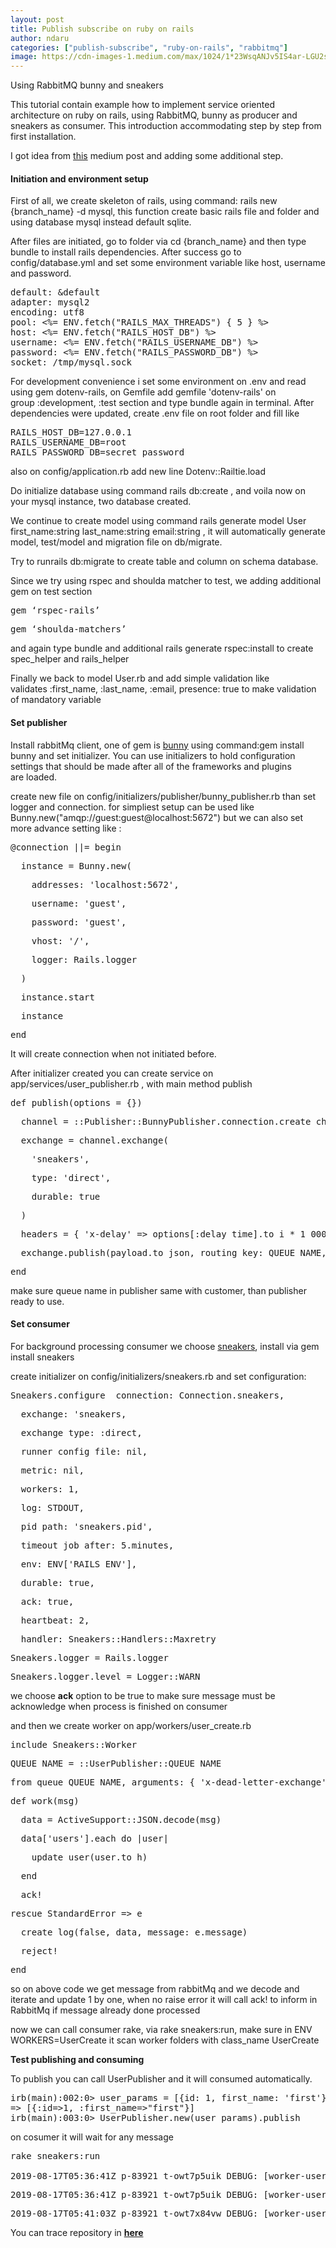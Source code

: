 ```yaml
---
layout: post
title: Publish subscribe on ruby on rails
author: ndaru
categories: ["publish-subscribe", "ruby-on-rails", "rabbitmq"]
image: https://cdn-images-1.medium.com/max/1024/1*23WsqANJv5IS4ar-LGU2sw.jpeg
---
```

<p>Using RabbitMQ bunny and sneakers</p><p>This tutorial contain example how to implement service oriented architecture on ruby on rails, using RabbitMQ, bunny as producer and sneakers as consumer. This introduction accommodating step by step from first installation.</p><p>I got idea from <a href="https://medium.com/@himang27s/background-job-in-rails-using-rabbitmq-and-sneaker-449c07284abf">this</a> medium post and adding some additional step.</p><h4>Initiation and environment setup</h4><p>First of all, we create skeleton of rails, using command: rails new {branch_name} -d mysql, this function create basic rails file and folder and using database mysql instead default sqlite.</p><p>After files are initiated, go to folder via cd {branch_name} and then type bundle to install rails dependencies. After success go to config/database.yml and set some environment variable like host, username and password.</p><pre>default: &amp;default  <br>adapter: mysql2<br>encoding: utf8  <br>pool: &lt;%= ENV.fetch(&quot;RAILS_MAX_THREADS&quot;) { 5 } %&gt;  <br>host: &lt;%= ENV.fetch(&quot;RAILS_HOST_DB&quot;) %&gt;  <br>username: &lt;%= ENV.fetch(&quot;RAILS_USERNAME_DB&quot;) %&gt;  <br>password: &lt;%= ENV.fetch(&quot;RAILS_PASSWORD_DB&quot;) %&gt;  <br>socket: /tmp/mysql.sock</pre><p>For development convenience i set some environment on .env and read using gem dotenv-rails, on Gemfile add gemfile &#39;dotenv-rails&#39; on group :development, :test section and type bundle again in terminal. After dependencies were updated, create .env file on root folder and fill like</p><pre>RAILS_HOST_DB=127.0.0.1<br>RAILS_USERNAME_DB=root<br>RAILS_PASSWORD_DB=secret_password</pre><p>also on config/application.rb add new line Dotenv::Railtie.load</p><p>Do initialize database using command rails db:create , and voila now on your mysql instance, two database created.</p><p>We continue to create model using command rails generate model User first_name:string last_name:string email:string , it will automatically generate model, test/model and migration file on db/migrate.</p><p>Try to runrails db:migrate to create table and column on schema database.</p><p>Since we try using rspec and shoulda matcher to test, we adding additional gem on test section</p><pre>gem ‘rspec-rails’</pre><pre>gem ‘shoulda-matchers’</pre><p>and again type bundle and additional rails generate rspec:install to create spec_helper and rails_helper</p><p>Finally we back to model User.rb and add simple validation like validates :first_name, :last_name, :email, presence: true to make validation of mandatory variable</p><h4>Set publisher</h4><p>Install rabbitMq client, one of gem is <a href="https://github.com/ruby-amqp/bunny">bunny</a> using command:gem install bunny and set initializer. You can use initializers to hold configuration settings that should be made after all of the frameworks and plugins are loaded.</p><p>create new file on config/initializers/publisher/bunny_publisher.rb than set logger and connection. for simpliest setup can be used like Bunny.new(&quot;amqp://guest:guest@localhost:5672&quot;) but we can also set more advance setting like :</p><pre>@connection ||= begin</pre><pre>  instance = Bunny.new(</pre><pre>    addresses: &#39;localhost:5672&#39;,</pre><pre>    username: &#39;guest&#39;,</pre><pre>    password: &#39;guest&#39;,</pre><pre>    vhost: &#39;/&#39;,</pre><pre>    logger: Rails.logger</pre><pre>  )</pre><pre>  instance.start</pre><pre>  instance</pre><pre>end</pre><p>It will create connection when not initiated before.</p><p>After initializer created you can create service on app/services/user_publisher.rb , with main method publish</p><pre>def publish(options = {})</pre><pre>  channel = ::Publisher::BunnyPublisher.connection.create_channel</pre><pre>  exchange = channel.exchange(</pre><pre>    &#39;sneakers&#39;,</pre><pre>    type: &#39;direct&#39;,</pre><pre>    durable: true</pre><pre>  )</pre><pre>  headers = { &#39;x-delay&#39; =&gt; options[:delay_time].to_i * 1_000 } if options[:delay_time].present?</pre><pre>  exchange.publish(payload.to_json, routing_key: QUEUE_NAME, headers: headers)</pre><pre>end</pre><p>make sure queue name in publisher same with customer, than publisher ready to use.</p><h4>Set consumer</h4><p>For background processing consumer we choose <a href="https://github.com/jondot/sneakers">sneakers</a>, install via gem install sneakers</p><p>create initializer on config/initializers/sneakers.rb and set configuration:</p><pre>Sneakers.configure  connection: Connection.sneakers,</pre><pre>  exchange: &#39;sneakers,</pre><pre>  exchange_type: :direct,</pre><pre>  runner_config_file: nil,</pre><pre>  metric: nil,</pre><pre>  workers: 1,</pre><pre>  log: STDOUT,</pre><pre>  pid_path: &#39;sneakers.pid&#39;,</pre><pre>  timeout_job_after: 5.minutes,</pre><pre>  env: ENV[&#39;RAILS_ENV&#39;], </pre><pre>  durable: true,</pre><pre>  ack: true,</pre><pre>  heartbeat: 2,</pre><pre>  handler: Sneakers::Handlers::Maxretry</pre><pre>Sneakers.logger = Rails.logger</pre><pre>Sneakers.logger.level = Logger::WARN</pre><p>we choose <strong>ack</strong> option to be true to make sure message must be acknowledge when process is finished on consumer</p><p>and then we create worker on app/workers/user_create.rb</p><pre>include Sneakers::Worker</pre><pre>QUEUE_NAME = ::UserPublisher::QUEUE_NAME</pre><pre>from_queue QUEUE_NAME, arguments: { &#39;x-dead-letter-exchange&#39;: &quot;#{QUEUE_NAME}-retry&quot; }</pre><pre>def work(msg)</pre><pre>  data = ActiveSupport::JSON.decode(msg)</pre><pre>  data[&#39;users&#39;].each do |user|</pre><pre>    update_user(user.to_h)</pre><pre>  end</pre><pre>  ack!</pre><pre>rescue StandardError =&gt; e</pre><pre>  create_log(false, data, message: e.message)</pre><pre>  reject!</pre><pre>end</pre><p>so on above code we get message from rabbitMq and we decode and iterate and update 1 by one, when no raise error it will call ack! to inform in RabbitMq if message already done processed</p><p>now we can call consumer rake, via rake sneakers:run, make sure in ENV WORKERS=UserCreate it scan worker folders with class_name UserCreate</p><p><strong>Test publishing and consuming</strong></p><p>To publish you can call UserPublisher and it will consumed automatically.</p><pre>irb(main):002:0&gt; user_params = [{id: 1, first_name: &#39;first&#39;}]<br>=&gt; [{:id=&gt;1, :first_name=&gt;&quot;first&quot;}]<br>irb(main):003:0&gt; UserPublisher.new(user_params).publish</pre><p>on cosumer it will wait for any message</p><pre>rake sneakers:run           <br><br>2019-08-17T05:36:41Z p-83921 t-owt7p5uik DEBUG: [worker-user.create:1:d5ckph][#&lt;Thread:0x00007fd5b0885d78 run&gt;][user.create][#&lt;Sneakers::Configuration:0x00007fd5b6efd240&gt;] New worker: subscribing.</pre><pre>2019-08-17T05:36:41Z p-83921 t-owt7p5uik DEBUG: [worker-user.create:1:d5ckph][#&lt;Thread:0x00007fd5b0885d78 run&gt;][user.create][#&lt;Sneakers::Configuration:0x00007fd5b6efd240&gt;] New worker: I&#39;m alive.</pre><pre>2019-08-17T05:41:03Z p-83921 t-owt7x84vw DEBUG: [worker-user.create:1:d5ckph][#&lt;Thread:0x00007fd5b225af78@/Users/ndaru/.rbenv/versions/2.5.0/lib/ruby/gems/2.5.0/gems/bunny-2.14.2/lib/bunny/consumer_work_pool.rb:101 run&gt;][user.create][#&lt;Sneakers::Configuration:0x00007fd5b6efd240&gt;] Working off: &quot;{\&quot;users\&quot;:[{\&quot;id\&quot;:1,\&quot;first_name\&quot;:\&quot;first\&quot;}]}&quot;</pre><p>You can trace repository in <a href="https://github.com/kusumandaru/rails_queue"><strong>here</strong></a></p><figure><img alt="" src="https://cdn-images-1.medium.com/max/1024/1*23WsqANJv5IS4ar-LGU2sw.jpeg" /></figure><img src="https://medium.com/_/stat?event=post.clientViewed&referrerSource=full_rss&postId=6aa6893ef819" width="1" height="1">